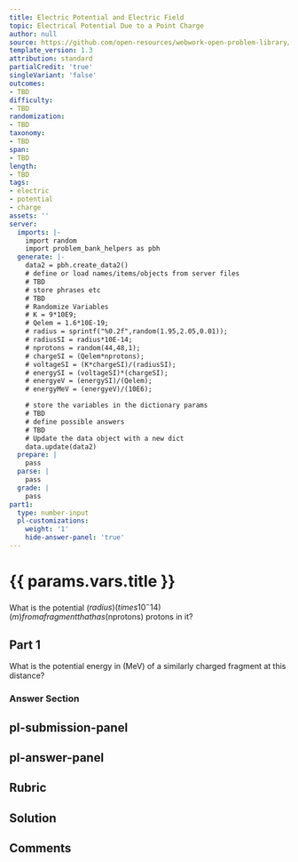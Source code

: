 ```yaml
---
title: Electric Potential and Electric Field
topic: Electrical Potential Due to a Point Charge
author: null
source: https://github.com/open-resources/webwork-open-problem-library/tree/master/Contrib/BrockPhysics/College_Physics_Urone/19.Electric_Potential_and_Electric_Field/19-03.Electrical_Potential_Due_to_a_Point_Charge/NU_U17_19_03_007.pg
template_version: 1.3
attribution: standard
partialCredit: 'true'
singleVariant: 'false'
outcomes:
- TBD
difficulty:
- TBD
randomization:
- TBD
taxonomy:
- TBD
span:
- TBD
length:
- TBD
tags:
- electric
- potential
- charge
assets: ''
server:
  imports: |-
    import random
    import problem_bank_helpers as pbh
  generate: |-
    data2 = pbh.create_data2()
    # define or load names/items/objects from server files
    # TBD
    # store phrases etc
    # TBD
    # Randomize Variables
    # K = 9*10E9;
    # Qelem = 1.6*10E-19;
    # radius = sprintf("%0.2f",random(1.95,2.05,0.01));
    # radiusSI = radius*10E-14;
    # nprotons = random(44,48,1);
    # chargeSI = (Qelem*nprotons);
    # voltageSI = (K*chargeSI)/(radiusSI);
    # energySI = (voltageSI)*(chargeSI);
    # energyeV = (energySI)/(Qelem);
    # energyMeV = (energyeV)/(10E6);

    # store the variables in the dictionary params
    # TBD
    # define possible answers
    # TBD
    # Update the data object with a new dict
    data.update(data2)
  prepare: |
    pass
  parse: |
    pass
  grade: |
    pass
part1:
  type: number-input
  pl-customizations:
    weight: '1'
    hide-answer-panel: 'true'
---
```


# {{ params.vars.title }} 


What is the potential ($radius) (times 10^-14) (m) from a fragment that has ($nprotons) protons in it?

## Part 1 
What is the potential energy in (MeV) of a similarly charged fragment at this distance? 


 ### Answer Section


## pl-submission-panel 


## pl-answer-panel 


## Rubric 


## Solution 


## Comments 


